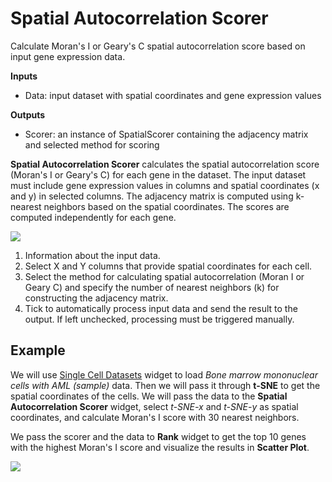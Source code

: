 Spatial Autocorrelation Scorer
==============================

Calculate Moran's I or Geary's C spatial autocorrelation score based on input gene expression data.

**Inputs**

- Data: input dataset with spatial coordinates and gene expression values

**Outputs**

- Scorer: an instance of SpatialScorer containing the adjacency matrix and selected method for scoring

**Spatial Autocorrelation Scorer** calculates the spatial autocorrelation score (Moran's I or Geary's C) for each gene in the dataset. The input dataset must include gene expression values in columns and spatial coordinates (x and y) in selected columns. The adjacency matrix is computed using k-nearest neighbors based on the spatial coordinates. The scores are computed independently for each gene.

![](images/SpatialAutocorrelation-stamped.png)


1. Information about the input data.
2. Select X and Y columns that provide spatial coordinates for each cell.
3. Select the method for calculating spatial autocorrelation (Moran I or Geary C) and specify the number of nearest neighbors (k) for constructing the adjacency matrix.
4. Tick to automatically process input data and send the result to the output. If left unchecked, processing must be triggered manually.

Example
-------

We will use [Single Cell Datasets](single_cell_datasets.md) widget to load *Bone marrow mononuclear cells with AML (sample)* data. Then we will pass it through **t-SNE** to get the spatial coordinates of the cells. We will pass the data to the **Spatial Autocorrelation Scorer** widget, select *t-SNE-x* and *t-SNE-y* as spatial coordinates, and calculate Moran's I score with 30 nearest neighbors.

We pass the scorer and the data to **Rank** widget to get the top 10 genes with the highest Moran's I score and visualize the results in **Scatter Plot**.

![](images/SpatialAutocorrelation-Example.png)